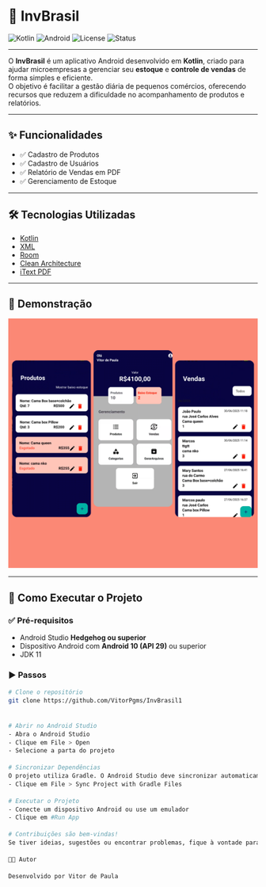 # 📱 InvBrasil

![Kotlin](https://img.shields.io/badge/Kotlin-1.9-blue?logo=kotlin)
![Android](https://img.shields.io/badge/Android-API%2029%2B-green?logo=android)
![License](https://img.shields.io/badge/License-MIT-yellow)
![Status](https://img.shields.io/badge/Status-Em%20Desenvolvimento-orange)

---

O **InvBrasil** é um aplicativo Android desenvolvido em **Kotlin**, criado para ajudar microempresas a gerenciar seu **estoque** e **controle de vendas** de forma simples e eficiente.  
O objetivo é facilitar a gestão diária de pequenos comércios, oferecendo recursos que reduzem a dificuldade no acompanhamento de produtos e relatórios.

---

## ✨ Funcionalidades

- ✅ Cadastro de Produtos  
- ✅ Cadastro de Usuários  
- ✅ Relatório de Vendas em PDF  
- ✅ Gerenciamento de Estoque  

---

## 🛠️ Tecnologias Utilizadas

- [Kotlin](https://kotlinlang.org/)  
- [XML](https://developer.android.com/guide/topics/ui)  
- [Room](https://developer.android.com/training/data-storage/room)  
- [Clean Architecture](https://developer.android.com/jetpack/guide)  
- [iText PDF](https://itextpdf.com/)  

---

## 📸 Demonstração

![Tela Inicial](docs/TelasInvBrasil.png)

---

## 🚀 Como Executar o Projeto

### ✅ Pré-requisitos
- Android Studio **Hedgehog ou superior**  
- Dispositivo Android com **Android 10 (API 29)** ou superior  
- JDK 11  

### ▶️ Passos
```bash
# Clone o repositório
git clone https://github.com/VitorPgms/InvBrasil1


# Abrir no Android Studio
- Abra o Android Studio
- Clique em File > Open
- Selecione a parta do projeto

# Sincronizar Dependências
O projeto utiliza Gradle. O Android Studio deve sincronizar automaticamente, mas se não:
- Clique em File > Sync Project with Gradle Files

# Executar o Projeto
- Conecte um dispositivo Android ou use um emulador
- Clique em #Run App

# Contribuições são bem-vindas!
Se tiver ideias, sugestões ou encontrar problemas, fique à vontade para abrir uma issue ou enviar um pull request

👨‍💻 Autor

Desenvolvido por Vitor de Paula

